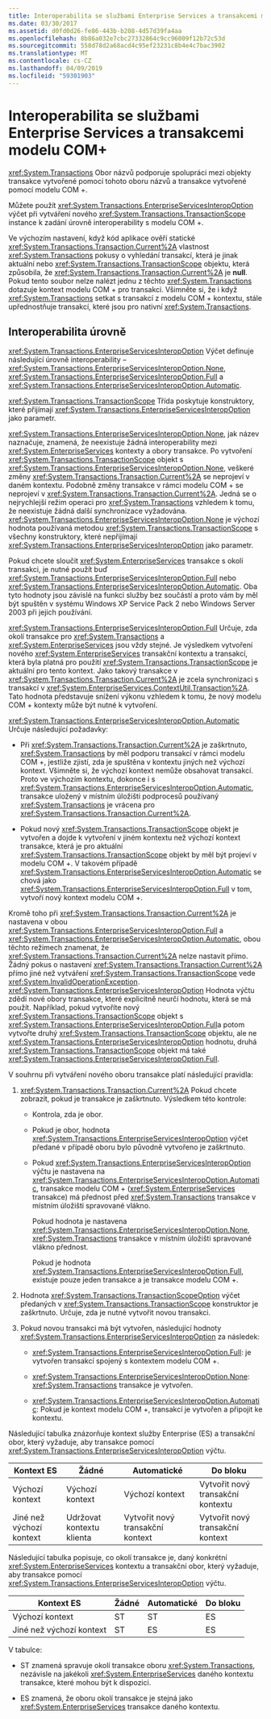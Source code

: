 ```yaml
---
title: Interoperabilita se službami Enterprise Services a transakcemi modelu COM+
ms.date: 03/30/2017
ms.assetid: d0fd0d26-fe86-443b-b208-4d57d39fa4aa
ms.openlocfilehash: 8b86a032e7cbc27332864c9cc96009f12b72c53d
ms.sourcegitcommit: 558d78d2a68acd4c95ef23231c8b4e4c7bac3902
ms.translationtype: MT
ms.contentlocale: cs-CZ
ms.lasthandoff: 04/09/2019
ms.locfileid: "59301903"
---
```

# <a name="interoperability-with-enterprise-services-and-com-transactions"></a>Interoperabilita se službami Enterprise Services a transakcemi modelu COM+
<xref:System.Transactions> Obor názvů podporuje spolupráci mezi objekty transakce vytvořené pomocí tohoto oboru názvů a transakce vytvořené pomocí modelu COM +.  
  
 Můžete použít <xref:System.Transactions.EnterpriseServicesInteropOption> výčet při vytváření nového <xref:System.Transactions.TransactionScope> instance k zadání úrovně interoperability s modelu COM +.  
  
 Ve výchozím nastavení, když kód aplikace ověří statické <xref:System.Transactions.Transaction.Current%2A> vlastnost <xref:System.Transactions> pokusy o vyhledání transakcí, která je jinak aktuální nebo <xref:System.Transactions.TransactionScope> objektu, která způsobila, že <xref:System.Transactions.Transaction.Current%2A> je **null**. Pokud tento soubor nelze nalézt jednu z těchto <xref:System.Transactions> dotazuje kontext modelu COM + pro transakci. Všimněte si, že i když <xref:System.Transactions> setkat s transakcí z modelu COM + kontextu, stále upřednostňuje transakcí, které jsou pro nativní <xref:System.Transactions>.  
  
## <a name="interoperability-levels"></a>Interoperabilita úrovně  
 <xref:System.Transactions.EnterpriseServicesInteropOption> Výčet definuje následující úrovně interoperability –<xref:System.Transactions.EnterpriseServicesInteropOption.None>, <xref:System.Transactions.EnterpriseServicesInteropOption.Full> a <xref:System.Transactions.EnterpriseServicesInteropOption.Automatic>.  
  
 <xref:System.Transactions.TransactionScope> Třída poskytuje konstruktory, které přijímají <xref:System.Transactions.EnterpriseServicesInteropOption> jako parametr.  
  
 <xref:System.Transactions.EnterpriseServicesInteropOption.None>, jak název naznačuje, znamená, že neexistuje žádná interoperability mezi <xref:System.EnterpriseServices> kontexty a obory transakce. Po vytvoření <xref:System.Transactions.TransactionScope> objekt s <xref:System.Transactions.EnterpriseServicesInteropOption.None>, veškeré změny <xref:System.Transactions.Transaction.Current%2A> se neprojeví v daném kontextu. Podobně změny transakce v rámci modelu COM + se neprojeví v <xref:System.Transactions.Transaction.Current%2A>. Jedná se o nejrychlejší režim operaci pro <xref:System.Transactions> vzhledem k tomu, že neexistuje žádná další synchronizace vyžadována. <xref:System.Transactions.EnterpriseServicesInteropOption.None> je výchozí hodnota používaná metodou <xref:System.Transactions.TransactionScope> s všechny konstruktory, které nepřijímají <xref:System.Transactions.EnterpriseServicesInteropOption> jako parametr.  
  
 Pokud chcete sloučit <xref:System.EnterpriseServices> transakce s okolí transakci, je nutné použít buď <xref:System.Transactions.EnterpriseServicesInteropOption.Full> nebo <xref:System.Transactions.EnterpriseServicesInteropOption.Automatic>. Oba tyto hodnoty jsou závislé na funkci služby bez součástí a proto vám by měl být spuštěn v systému Windows XP Service Pack 2 nebo Windows Server 2003 při jejich používání.  
  
 <xref:System.Transactions.EnterpriseServicesInteropOption.Full> Určuje, zda okolí transakce pro <xref:System.Transactions> a <xref:System.EnterpriseServices> jsou vždy stejné. Je výsledkem vytvoření nového <xref:System.EnterpriseServices> transakční kontextu a transakcí, která byla platná pro použití <xref:System.Transactions.TransactionScope> je aktuální pro tento kontext. Jako takový transakce v <xref:System.Transactions.Transaction.Current%2A> je zcela synchronizaci s transakcí v <xref:System.EnterpriseServices.ContextUtil.Transaction%2A>. Tato hodnota představuje snížení výkonu vzhledem k tomu, že nový modelu COM + kontexty může být nutné k vytvoření.  
  
 <xref:System.Transactions.EnterpriseServicesInteropOption.Automatic> Určuje následující požadavky:  
  
-   Při <xref:System.Transactions.Transaction.Current%2A> je zaškrtnuto, <xref:System.Transactions> by měl podporu transakcí v rámci modelu COM +, jestliže zjistí, zda je spuštěna v kontextu jiných než výchozí kontext. Všimněte si, že výchozí kontext nemůže obsahovat transakcí. Proto ve výchozím kontextu, dokonce i s <xref:System.Transactions.EnterpriseServicesInteropOption.Automatic>, transakce uložený v místním úložišti podprocesů používaný <xref:System.Transactions> je vrácena pro <xref:System.Transactions.Transaction.Current%2A>.  
  
-   Pokud nový <xref:System.Transactions.TransactionScope> objekt je vytvořen a dojde k vytvoření v jiném kontextu než výchozí kontext transakce, která je pro aktuální <xref:System.Transactions.TransactionScope> objekt by měl být projeví v modelu COM +. V takovém případě <xref:System.Transactions.EnterpriseServicesInteropOption.Automatic> se chová jako <xref:System.Transactions.EnterpriseServicesInteropOption.Full> v tom, vytvoří nový kontext modelu COM +.  
  
 Kromě toho při <xref:System.Transactions.Transaction.Current%2A> je nastavena v obou <xref:System.Transactions.EnterpriseServicesInteropOption.Full> a <xref:System.Transactions.EnterpriseServicesInteropOption.Automatic>, obou těchto režimech znamenat, že <xref:System.Transactions.Transaction.Current%2A> nelze nastavit přímo.  Žádný pokus o nastavení <xref:System.Transactions.Transaction.Current%2A> přímo jiné než vytváření <xref:System.Transactions.TransactionScope> vede <xref:System.InvalidOperationException>. <xref:System.Transactions.EnterpriseServicesInteropOption> Hodnota výčtu zdědí nové obory transakce, které explicitně neurčí hodnotu, která se má použít. Například, pokud vytvoříte nový <xref:System.Transactions.TransactionScope> objekt s <xref:System.Transactions.EnterpriseServicesInteropOption.Full>a potom vytvořte druhý <xref:System.Transactions.TransactionScope> objektu, ale ne <xref:System.Transactions.EnterpriseServicesInteropOption> hodnotu, druhá <xref:System.Transactions.TransactionScope> objekt má také <xref:System.Transactions.EnterpriseServicesInteropOption.Full>.  
  
 V souhrnu při vytváření nového oboru transakce platí následující pravidla:  
  
1. <xref:System.Transactions.Transaction.Current%2A> Pokud chcete zobrazit, pokud je transakce je zaškrtnuto. Výsledkem této kontrole:  
  
    -   Kontrola, zda je obor.  
  
    -   Pokud je obor, hodnota <xref:System.Transactions.EnterpriseServicesInteropOption> výčet předané v případě oboru bylo původně vytvořeno je zaškrtnuto.  
  
    -   Pokud <xref:System.Transactions.EnterpriseServicesInteropOption> výčtu je nastavena na <xref:System.Transactions.EnterpriseServicesInteropOption.Automatic>, transakce modelu COM + (<xref:System.EnterpriseServices> transakce) má přednost před <xref:System.Transactions> transakce v místním úložišti spravované vlákno.  
  
         Pokud hodnota je nastavena <xref:System.Transactions.EnterpriseServicesInteropOption.None>, <xref:System.Transactions> transakce v místním úložišti spravované vlákno přednost.  
  
         Pokud je hodnota <xref:System.Transactions.EnterpriseServicesInteropOption.Full>, existuje pouze jeden transakce a je transakce modelu COM +.  
  
2. Hodnota <xref:System.Transactions.TransactionScopeOption> výčet předaných v <xref:System.Transactions.TransactionScope> konstruktor je zaškrtnuto. Určuje, zda je nutné vytvořit novou transakci.  
  
3. Pokud novou transakci má být vytvořen, následující hodnoty <xref:System.Transactions.EnterpriseServicesInteropOption> za následek:  
  
    -   <xref:System.Transactions.EnterpriseServicesInteropOption.Full>: je vytvořen transakcí spojený s kontextem modelu COM +.  
  
    -   <xref:System.Transactions.EnterpriseServicesInteropOption.None>: <xref:System.Transactions> transakce je vytvořen.  
  
    -   <xref:System.Transactions.EnterpriseServicesInteropOption.Automatic>: Pokud je kontext modelu COM +, transakcí je vytvořen a připojit ke kontextu.  
  
 Následující tabulka znázorňuje kontext služby Enterprise (ES) a transakční obor, který vyžaduje, aby transakce pomocí <xref:System.Transactions.EnterpriseServicesInteropOption> výčtu.  
  
|Kontext ES|Žádné|Automatické|Do bloku|  
|----------------|----------|---------------|----------|  
|Výchozí kontext|Výchozí kontext|Výchozí kontext|Vytvořit nový <br />transakční kontextu|  
|Jiné než výchozí kontext|Udržovat kontextu klienta|Vytvořit nový transakční kontext|Vytvořit nový transakční kontext|  
  
 Následující tabulka popisuje, co okolí transakce je, daný konkrétní <xref:System.EnterpriseServices> kontextu a transakční obor, který vyžaduje, aby transakce pomocí <xref:System.Transactions.EnterpriseServicesInteropOption> výčtu.  
  
|Kontext ES|Žádné|Automatické|Do bloku|  
|----------------|----------|---------------|----------|  
|Výchozí kontext|ST|ST|ES|  
|Jiné než výchozí kontext|ST|ES|ES|  
  
 V tabulce:  
  
-   ST znamená spravuje okolí transakce oboru <xref:System.Transactions>, nezávisle na jakékoli <xref:System.EnterpriseServices> daného kontextu transakce, které mohou být k dispozici.  
  
-   ES znamená, že oboru okolí transakce je stejná jako <xref:System.EnterpriseServices> transakce daného kontextu.
